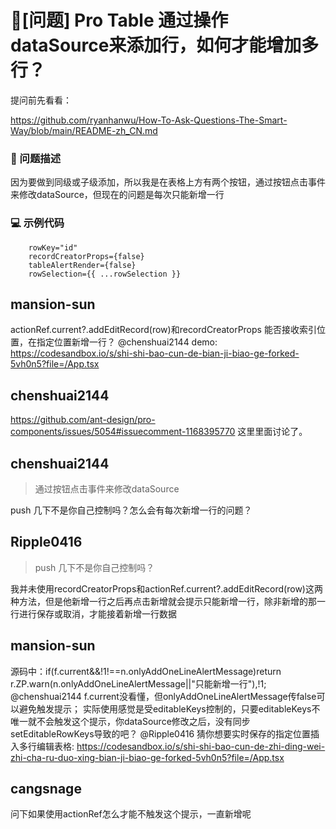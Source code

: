 # 🧐[问题] Pro Table 通过操作dataSource来添加行，如何才能增加多行？

提问前先看看：

https://github.com/ryanhanwu/How-To-Ask-Questions-The-Smart-Way/blob/main/README-zh_CN.md

### 🧐 问题描述

因为要做到同级或子级添加，所以我是在表格上方有两个按钮，通过按钮点击事件来修改dataSource，但现在的问题是每次只能新增一行

### 💻 示例代码

```
	rowKey="id"
	recordCreatorProps={false}
	tableAlertRender={false}
	rowSelection={{ ...rowSelection }}
```

## mansion-sun

actionRef.current?.addEditRecord(row)和recordCreatorProps 能否接收索引位置，在指定位置新增一行？
@chenshuai2144
demo:
https://codesandbox.io/s/shi-shi-bao-cun-de-bian-ji-biao-ge-forked-5vh0n5?file=/App.tsx

## chenshuai2144

https://github.com/ant-design/pro-components/issues/5054#issuecomment-1168395770
这里里面讨论了。

## chenshuai2144

> 通过按钮点击事件来修改dataSource

push 几下不是你自己控制吗？怎么会有每次新增一行的问题？

## Ripple0416

> push 几下不是你自己控制吗？

我并未使用recordCreatorProps和actionRef.current?.addEditRecord(row)这两种方法，但是他新增一行之后再点击新增就会提示只能新增一行，除非新增的那一行进行保存或取消，才能接着新增一行数据

## mansion-sun

源码中：if(f.current&&!1!==n.onlyAddOneLineAlertMessage)return r.ZP.warn(n.onlyAddOneLineAlertMessage||"只能新增一行"),!1;
@chenshuai2144 f.current没看懂，但onlyAddOneLineAlertMessage传false可以避免触发提示；
实际使用感觉是受editableKeys控制的，只要editableKeys不唯一就不会触发这个提示，你dataSource修改之后，没有同步setEditableRowKeys导致的吧？ @Ripple0416
猜你想要实时保存的指定位置插入多行编辑表格:
https://codesandbox.io/s/shi-shi-bao-cun-de-zhi-ding-wei-zhi-cha-ru-duo-xing-bian-ji-biao-ge-forked-5vh0n5?file=/App.tsx

## cangsnage

>

问下如果使用actionRef怎么才能不触发这个提示，一直新增呢
